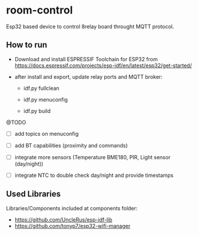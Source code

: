 # room-control

Esp32 based device to control 8relay board throught MQTT protocol.

## How to run

* Download and install ESPRESSIF Toolchain for ESP32 from https://docs.espressif.com/projects/esp-idf/en/latest/esp32/get-started/

* after install and export, update relay ports and MQTT broker:

    * idf.py fullclean
    
    * idf.py menuconfig

    * idf.py build

@TODO

- [ ] add topics on menuconfig
- [ ] add BT capabilities (proximity and commands)
- [ ] integrate more sensors (Temperature BME180, PIR, Light sensor (day/night))
- [ ] integrate NTC to double check day/night and provide timestamps


## Used Libraries

Libraries/Components included at components folder:

* https://github.com/UncleRus/esp-idf-lib
* https://github.com/tonyp7/esp32-wifi-manager